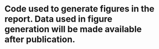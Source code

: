 # Code used to generate figures in the report. Data used in figure generation will be made available after publication.
